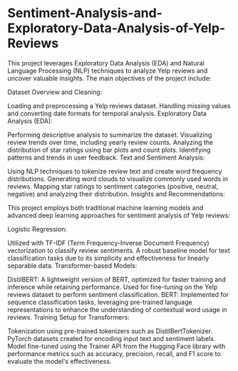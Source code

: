 # Sentiment-Analysis-and-Exploratory-Data-Analysis-of-Yelp-Reviews
This project leverages Exploratory Data Analysis (EDA) and Natural Language Processing (NLP) techniques to analyze Yelp reviews and uncover valuable insights. The main objectives of the project include:

Dataset Overview and Cleaning:

Loading and preprocessing a Yelp reviews dataset.
Handling missing values and converting date formats for temporal analysis.
Exploratory Data Analysis (EDA):

Performing descriptive analysis to summarize the dataset.
Visualizing review trends over time, including yearly review counts.
Analyzing the distribution of star ratings using bar plots and count plots.
Identifying patterns and trends in user feedback.
Text and Sentiment Analysis:

Using NLP techniques to tokenize review text and create word frequency distributions.
Generating word clouds to visualize commonly used words in reviews.
Mapping star ratings to sentiment categories (positive, neutral, negative) and analyzing their distribution.
Insights and Recommendations:

This project employs both traditional machine learning models and advanced deep learning approaches for sentiment analysis of Yelp reviews:

Logistic Regression:

Utilized with TF-IDF (Term Frequency-Inverse Document Frequency) vectorization to classify review sentiments.
A robust baseline model for text classification tasks due to its simplicity and effectiveness for linearly separable data.
Transformer-based Models:

DistilBERT: A lightweight version of BERT, optimized for faster training and inference while retaining performance. Used for fine-tuning on the Yelp reviews dataset to perform sentiment classification.
BERT: Implemented for sequence classification tasks, leveraging pre-trained language representations to enhance the understanding of contextual word usage in reviews.
Training Setup for Transformers:

Tokenization using pre-trained tokenizers such as DistilBertTokenizer.
PyTorch datasets created for encoding input text and sentiment labels.
Model fine-tuned using the Trainer API from the Hugging Face library with performance metrics such as accuracy, precision, recall, and F1 score to evaluate the model's effectiveness.
